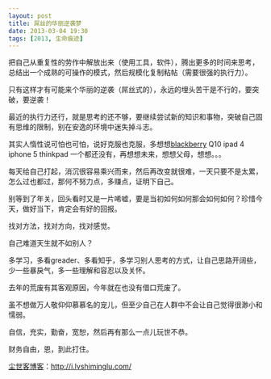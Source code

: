 ```yaml
---
layout: post
title: 屌丝的华丽逆袭梦
date: 2013-03-04 19:30
tags: [2013, 生命痕迹]
---
```

把自己从重复性的劳作中解放出来（使用工具，软件），腾出更多的时间来思考，总结出一个成熟的可操作的模式，然后规模化复制粘帖（需要很强的执行力）。

只有这样才有可能来个华丽的逆袭（屌丝式的），永远的埋头苦干是不行的，要突破，要逆袭！

最近的执行力还行，就是思考的还不够，要继续尝试新的知识和事物，突破自己固有思维的限制，别在安逸的环境中迷失掉斗志。

其实人惰性说可怕也可怕，说好克服也克服，多想想<a href="http://i.lvshiminglu.com/tag/blackberry">blackberry</a> Q10 ipad 4 iphone 5 thinkpad 一个都还没有，再想想未来，想想父母，想想。。。

每天给自己打起，消沉很容易乘兴而来，然后再改变就很难，一天只要不是太累，怎么过也都过，那何不努力点，多赚点，证明下自己。

别等到了年关，回头看时又是一片唏嘘，要是当初如何如何那会如何如何？珍惜今天，做好当下，肯定会有好的回报。

找对方法，找对方向，找对感觉。

自己难道天生就不如别人？

多学习，多看greader、多看知乎，多学习别人思考的方式，让自己思路开阔些，少一些暴戾气，多一些理解和容忍以及关怀。

去年的荒废有其客观原因，今年就在也没有借口荒废了。

虽不想做万人敬仰仰慕慕名的宠儿，但至少自己在人群中不会让自己觉得很渺小和懦弱。

自信，充实，勤奋，宽恕，然后再有那么一点儿玩世不恭。

财务自由，恩，到此打住。 

<a href="http://i.lvshiminglu.com/">尘世客博客</a>：<a href="http://i.lvshiminglu.com/">http://i.lvshiminglu.com/</a>

